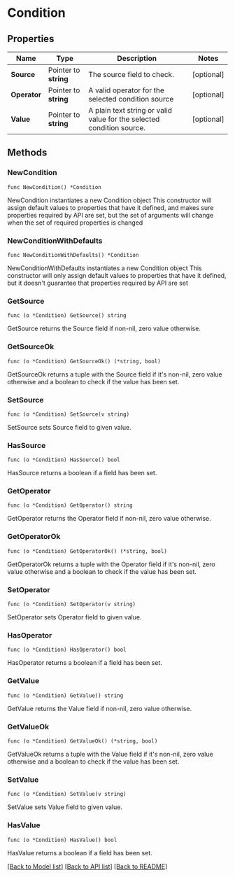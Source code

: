 # Condition

## Properties

Name | Type | Description | Notes
------------ | ------------- | ------------- | -------------
**Source** | Pointer to **string** | The source field to check. | [optional] 
**Operator** | Pointer to **string** | A valid operator for the selected condition source | [optional] 
**Value** | Pointer to **string** | A plain text string or valid value for the selected condition source. | [optional] 

## Methods

### NewCondition

`func NewCondition() *Condition`

NewCondition instantiates a new Condition object
This constructor will assign default values to properties that have it defined,
and makes sure properties required by API are set, but the set of arguments
will change when the set of required properties is changed

### NewConditionWithDefaults

`func NewConditionWithDefaults() *Condition`

NewConditionWithDefaults instantiates a new Condition object
This constructor will only assign default values to properties that have it defined,
but it doesn't guarantee that properties required by API are set

### GetSource

`func (o *Condition) GetSource() string`

GetSource returns the Source field if non-nil, zero value otherwise.

### GetSourceOk

`func (o *Condition) GetSourceOk() (*string, bool)`

GetSourceOk returns a tuple with the Source field if it's non-nil, zero value otherwise
and a boolean to check if the value has been set.

### SetSource

`func (o *Condition) SetSource(v string)`

SetSource sets Source field to given value.

### HasSource

`func (o *Condition) HasSource() bool`

HasSource returns a boolean if a field has been set.

### GetOperator

`func (o *Condition) GetOperator() string`

GetOperator returns the Operator field if non-nil, zero value otherwise.

### GetOperatorOk

`func (o *Condition) GetOperatorOk() (*string, bool)`

GetOperatorOk returns a tuple with the Operator field if it's non-nil, zero value otherwise
and a boolean to check if the value has been set.

### SetOperator

`func (o *Condition) SetOperator(v string)`

SetOperator sets Operator field to given value.

### HasOperator

`func (o *Condition) HasOperator() bool`

HasOperator returns a boolean if a field has been set.

### GetValue

`func (o *Condition) GetValue() string`

GetValue returns the Value field if non-nil, zero value otherwise.

### GetValueOk

`func (o *Condition) GetValueOk() (*string, bool)`

GetValueOk returns a tuple with the Value field if it's non-nil, zero value otherwise
and a boolean to check if the value has been set.

### SetValue

`func (o *Condition) SetValue(v string)`

SetValue sets Value field to given value.

### HasValue

`func (o *Condition) HasValue() bool`

HasValue returns a boolean if a field has been set.


[[Back to Model list]](../README.md#documentation-for-models) [[Back to API list]](../README.md#documentation-for-api-endpoints) [[Back to README]](../README.md)


